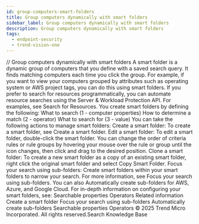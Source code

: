 ```yaml
---
id: group-computers-smart-folders
title: Group computers dynamically with smart folders
sidebar_label: Group computers dynamically with smart folders
description: Group computers dynamically with smart folders
tags:
  - endpoint-security
  - trend-vision-one
---
```


/*<![CDATA[*/ $('#title').html($('meta[name=map-description]').attr('content')); /*]]>*/ Group computers dynamically with smart folders A smart folder is a dynamic group of computers that you define with a saved search query. It finds matching computers each time you click the group. For example, if you want to view your computers grouped by attributes such as operating system or AWS project tags, you can do this using smart folders. If you prefer to search for resources programmatically, you can automate resource searches using the Server & Workload Protection API. For examples, see Search for Resources. You create smart folders by defining the following: What to search (1 - computer properties) How to determine a match (2 - operator) What to search for (3 - value) You can take the following actions to manage smart folders: Create a smart folder: To create a smart folder, see Create a smart folder. Edit a smart folder: To edit a smart folder, double-click the smart folder. You can change the order of criteria rules or rule groups by hovering your mouse over the rule or group until the icon changes, then click and drag to the desired position. Clone a smart folder: To create a new smart folder as a copy of an existing smart folder, right click the original smart folder and select Copy Smart Folder. Focus your search using sub-folders: Create smart folders within your smart folders to narrow your search. For more information, see Focus your search using sub-folders. You can also Automatically create sub-folders for AWS, Azure, and Google Cloud. For in-depth information on configuring your smart folders, see: Searchable properties Operators Related information Create a smart folder Focus your search using sub-folders Automatically create sub-folders Searchable properties Operators © 2025 Trend Micro Incorporated. All rights reserved.Search Knowledge Base